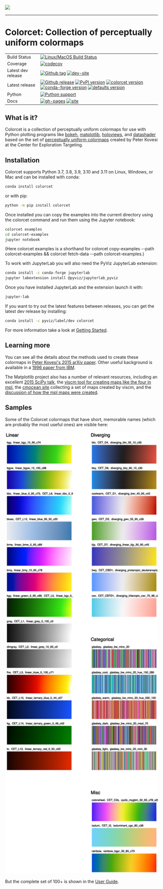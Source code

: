 <img src="https://github.com/holoviz/colorcet/blob/main/doc/_static/logo.png" width=200><br>

-----------------

# Colorcet: Collection of perceptually uniform colormaps

|    |    |
| --- | --- |
| Build Status | [![Linux/MacOS Build Status](https://github.com/holoviz/colorcet/workflows/tests/badge.svg?query=branch%3Amain)](https://github.com/holoviz/colorcet/actions/workflows/tests.yaml?query=branch%3Amain) |
| Coverage | [![codecov](https://codecov.io/gh/holoviz/colorcet/branch/main/graph/badge.svg)](https://codecov.io/gh/holoviz/colorcet) ||
| Latest dev release | [![Github tag](https://img.shields.io/github/tag/holoviz/colorcet.svg?label=tag&colorB=11ccbb)](https://github.com/holoviz/colorcet/tags) [![dev-site](https://img.shields.io/website-up-down-green-red/https/holoviz-dev.github.io/colorcet.svg?label=dev%20website)](https://holoviz-dev.github.io/colorcet/) |
| Latest release | [![Github release](https://img.shields.io/github/release/holoviz/colorcet.svg?label=tag&colorB=11ccbb)](https://github.com/holoviz/colorcet/releases) [![PyPI version](https://img.shields.io/pypi/v/colorcet.svg?colorB=cc77dd)](https://pypi.python.org/pypi/colorcet) [![colorcet version](https://img.shields.io/conda/v/holoviz/colorcet.svg?colorB=4488ff&style=flat)](https://anaconda.org/holoviz/colorcet) [![conda-forge version](https://img.shields.io/conda/v/conda-forge/colorcet.svg?label=conda%7Cconda-forge&colorB=4488ff)](https://anaconda.org/conda-forge/colorcet) [![defaults version](https://img.shields.io/conda/v/anaconda/colorcet.svg?label=conda%7Cdefaults&style=flat&colorB=4488ff)](https://anaconda.org/anaconda/colorcet) |
| Python | [![Python support](https://img.shields.io/pypi/pyversions/colorcet.svg)](https://pypi.org/project/colorcet/) |
| Docs | [![gh-pages](https://img.shields.io/github/last-commit/holoviz/colorcet/gh-pages.svg)](https://github.com/holoviz/colorcet/tree/gh-pages) [![site](https://img.shields.io/website-up-down-green-red/http/colorcet.holoviz.org.svg)](http://colorcet.holoviz.org) |


## What is it?

Colorcet is a collection of
perceptually uniform colormaps for use with Python plotting programs like
[bokeh](http://bokeh.pydata.org),
[matplotlib](http://matplotlib.org),
[holoviews](http://holoviews.org), and
[datashader](https://github.com/bokeh/datashader) based on the
set of [perceptually uniform colormaps](https://arxiv.org/abs/1509.03700) created
by Peter Kovesi at the Center for Exploration Targeting.


## Installation

Colorcet supports Python 3.7, 3.8, 3.9, 3.10 and 3.11  on Linux, Windows, or Mac
and can be installed with conda:

```sh
conda install colorcet
```

or with pip:

```sh
python -m pip install colorcet
```

Once installed you can copy the examples into the current directory using the colorcet command and run them using the Jupyter notebook:

```sh
colorcet examples
cd colorcet-examples
jupyter notebook
```

(Here colorcet examples is a shorthand for colorcet copy-examples --path colorcet-examples && colorcet fetch-data --path colorcet-examples.)

To work with JupyterLab you will also need the PyViz JupyterLab extension:

```sh
conda install -c conda-forge jupyterlab
jupyter labextension install @pyviz/jupyterlab_pyviz
```

Once you have installed JupyterLab and the extension launch it with:

```sh
jupyter-lab
```

If you want to try out the latest features between releases, you can get the latest dev release by installing:

```sh
conda install -c pyviz/label/dev colorcet
```

For more information take a look at [Getting Started](http://colorcet.holoviz.org/getting_started).

## Learning more

You can see all the details about the methods used to create these
colormaps in [Peter Kovesi's 2015 arXiv
paper](https://arxiv.org/pdf/1509.03700v1.pdf).  Other useful
background is available in a [1996 paper from
IBM](http://www.research.ibm.com/people/l/lloydt/color/color.HTM).

The Matplotlib project also has a number of relevant resources,
including an excellent
[2015 SciPy talk](https://www.youtube.com/watch?v=xAoljeRJ3lU), the
[viscm tool for creating maps like the four in mpl](https://github.com/matplotlib/viscm), the
[cmocean site](http://matplotlib.org/cmocean/) collecting a set of maps created by viscm,
and the [discussion of how the mpl maps were created](https://bids.github.io/colormap/).


## Samples

Some of the Colorcet colormaps that have short, memorable names (which are probably
the most useful ones) are visible here:

<img src="./examples/assets/images/named.png" width="800">

But the complete set of 100+ is shown in the [User Guide](http://colorcet.holoviz.org/user_guide).
